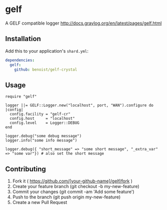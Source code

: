 # gelf

A GELF compatible logger http://docs.graylog.org/en/latest/pages/gelf.html

## Installation

Add this to your application's `shard.yml`:

```yaml
dependencies:
  gelf:
    github: benoist/gelf-crystal
```


## Usage

```crystal
require "gelf"

logger ||= GELF::Logger.new("localhost", port, "WAN").configure do |config|
  config.facility = "gelf-cr"
  config.host     = "localhost"
  config.level    = Logger::DEBUG
end

logger.debug("some debug message")
logger.info("some info message")

logger.debug({ "short_message" => "some short message", "_extra_var" => "some var"}) # also set the short message
```

## Contributing

1. Fork it ( https://github.com/[your-github-name]/gelf/fork )
2. Create your feature branch (git checkout -b my-new-feature)
3. Commit your changes (git commit -am 'Add some feature')
4. Push to the branch (git push origin my-new-feature)
5. Create a new Pull Request
